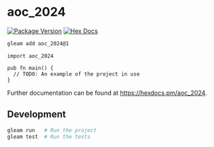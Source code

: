 # aoc_2024

[![Package Version](https://img.shields.io/hexpm/v/aoc_2024)](https://hex.pm/packages/aoc_2024)
[![Hex Docs](https://img.shields.io/badge/hex-docs-ffaff3)](https://hexdocs.pm/aoc_2024/)

```sh
gleam add aoc_2024@1
```
```gleam
import aoc_2024

pub fn main() {
  // TODO: An example of the project in use
}
```

Further documentation can be found at <https://hexdocs.pm/aoc_2024>.

## Development

```sh
gleam run   # Run the project
gleam test  # Run the tests
```
